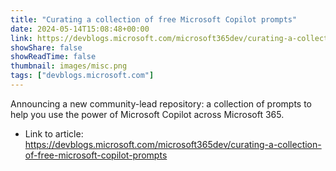 ```yaml
---
title: "Curating a collection of free Microsoft Copilot prompts"
date: 2024-05-14T15:08:48+00:00
link: https://devblogs.microsoft.com/microsoft365dev/curating-a-collection-of-free-microsoft-copilot-prompts
showShare: false
showReadTime: false
thumbnail: images/misc.png
tags: ["devblogs.microsoft.com"]
---
```

Announcing a new community-lead repository: a collection of prompts to help you use the power of Microsoft Copilot across Microsoft 365.

- Link to article: https://devblogs.microsoft.com/microsoft365dev/curating-a-collection-of-free-microsoft-copilot-prompts